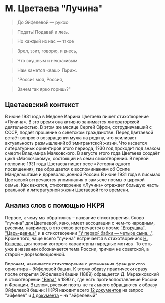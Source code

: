 # М. Цветаева "Лучина"

> До Эйфелевой — рукою

> Подать! Подавай и лезь.

> Но каждый из нас — такое

> Зрел, зрит, говорю, и днесь,

> Что скушным и некрасивым

> Нам кажется <ваш> Париж.

> "Россия моя, Россия,

> Зачем так ярко горишь?"

## Цветаевский контекст

В июне 1931 года в Медоне Марина Цветаева пишет стихотворение «Лучина». В это время она активно занимается литераторской деятельностью. В этом же месяце Сергей Эфрон, сотрудничавший с СССР, подаёт прошение о советском гражданстве. Перед Цветаевой встаёт вопрос о возвращении мужа на родину, что усиливает актуальность размышлений об эмигрантской жизни. Что касается литературных ориентиров этого периода, 1930 год проходит под знаком смерти Владимира Маяковского. В августе этого года Цветаева создаёт цикл «Маяковскому», состоящий из семи стихотворений. В первой половине 1931 года Цветаева пишет эссе «История одного посвящения», где обращается к воспоминаниям об Осипе Мандельштаме и дореволюционной России. В июне 1931 года в письмах Цветаевой встречаются упоминания о замысле поэмы о царской семье. Как кажется, стихотворение «Лучина» отражает большую часть реальной и литературной жизни Цветаевой того времени.

## Анализ слов с помощью НКРЯ

Первое, к чему мы обратились – название стихотворения. Слово "лучина" для Цветаевой, явно, имеет ассоциации с чем-то народным, русским, например, в это слово встречается в поэме ["Егорушка"](http://search1.ruscorpora.ru/search.xml?env=alpha&mycorp=((created%253A%253E%253D%25221800%2522)%2520%2526%2526%2520(created%253A%253C%253D%25221931%2522))&mysent=&mysize=7407810&mysentsize=717290&mydocsize=52576&dpp=&spp=&spd=&text=lexgramm&mode=poetic&sort=gr_tagging&ext=10&nodia=1&parent1=0&level1=0&lex1=%EB%F3%F7%E8%ED%E0&gramm1=&flags1=&sem1=&parent2=0&level2=0&min2=1&max2=1&lex2=&gramm2=&flags2=&sem2=&p=2&docid=39657&sid=103&expand=full), ["Царь-девица"](http://search1.ruscorpora.ru/search.xml?env=alpha&mycorp=((created%253A%253E%253D%25221800%2522)%2520%2526%2526%2520(created%253A%253C%253D%25221931%2522))&mysent=&mysize=7407810&mysentsize=717290&mydocsize=52576&dpp=&spp=&spd=&text=lexgramm&mode=poetic&sort=gr_tagging&ext=10&nodia=1&parent1=0&level1=0&lex1=%EB%F3%F7%E8%ED%E0&gramm1=&flags1=&sem1=&parent2=0&level2=0&min2=1&max2=1&lex2=&gramm2=&flags2=&sem2=&p=3&docid=39641&sid=39&expand=full) и в стихотворении ["У первой бабки ― четыре сына..."](http://search1.ruscorpora.ru/search.xml?env=alpha&mycorp=((created%253A%253E%253D%25221800%2522)%2520%2526%2526%2520(created%253A%253C%253D%25221931%2522))&mysent=&mysize=7407810&mysentsize=717290&mydocsize=52576&dpp=&spp=&spd=&text=lexgramm&mode=poetic&sort=gr_tagging&ext=10&nodia=1&parent1=0&level1=0&lex1=%EB%F3%F7%E8%ED%E0&gramm1=&flags1=&sem1=&parent2=0&level2=0&min2=1&max2=1&lex2=&gramm2=&flags2=&sem2=&p=3&docid=39034&sid=0&expand=full). Кроме того, чаще всего "лучина" встречается в стихотворениях [Н. Клюева](http://search1.ruscorpora.ru/search.xml?env=alpha&mycorp=((created%253A%253E%253D%25221800%2522)%2520%2526%2526%2520(created%253A%253C%253D%25221931%2522))&mysent=&mysize=7407810&mysentsize=717290&mydocsize=52576&dpp=&spp=&spd=&text=lexgramm&mode=poetic&sort=gr_tagging&ext=10&nodia=1&parent1=0&level1=0&lex1=%EB%F3%F7%E8%ED%E0&gramm1=&flags1=&sem1=&parent2=0&level2=0&min2=1&max2=1&lex2=&gramm2=&flags2=&sem2=&p=0), для поэзии которого характерны народные мотивы. То есть уже в названии обозначается тема России, причем не советской, а старой – дореволюционной.

Впрочем, начинается стихотворение с упоминания французского ориентира – Эйфелевой башни. К этому образу практически сразу после открытия  Эйфелевой башни (1889) обращается Д. Мережковский в стихотворении ["Вера"](http://search1.ruscorpora.ru/search.xml?env=alpha&mycorp=((created%253A%253E%253D%25221800%2522)%2520%2526%2526%2520(created%253A%253C%253D%25221931%2522))&mysent=&mysize=7407810&mysentsize=717290&mydocsize=52576&dpp=&spp=&spd=&text=lexgramm&mode=poetic&sort=gr_tagging&ext=10&nodia=1&parent1=0&level1=0&lex1=%DD%E9%F4%E5%EB%E5%E2&gramm1=&flags1=&sem1=&parent2=0&level2=0&min2=1&max2=1&lex2=&gramm2=&flags2=&sem2=&p=1&docid=55592&sid=184&expand=full) в 1890 г., где есть противопоставление России и Франции. В целом, русские поэты не так много обращаются к образу Эйфелевой башни: НКРЯ находит всего [12 документов](http://search1.ruscorpora.ru/search.xml?env=alpha&mycorp=((created%253A%253E%253D%25221800%2522)%2520%2526%2526%2520(created%253A%253C%253D%25221931%2522))&mysent=&mysize=7407810&mysentsize=717290&mydocsize=52576&dpp=&spp=&spd=&text=lexgramm&mode=poetic&sort=gr_tagging&ext=10&nodia=1&parent1=0&level1=0&lex1=%DD%E9%F4%E5%EB%E5%E2&gramm1=&flags1=&sem1=&parent2=0&level2=0&min2=1&max2=1&lex2=&gramm2=&flags2=&sem2=&p=1) на запрос "эйфелев" и [4 документа](http://search1.ruscorpora.ru/search.xml?env=alpha&mycorp=%28%28created%253A%253E%253D%25221800%2522%29%2520%2526%2526%2520%28created%253A%253C%253D%25221931%2522%29%29&mysent=&mysize=7407810&mysentsize=717290&mydocsize=52576&dpp=&spp=&spd=&text=lexgramm&mode=poetic&sort=gr_tagging&ext=10&nodia=1&parent1=0&level1=0&lex1=%FD%E9%F4%E5%EB%E5%E2%FB%E9&gramm1=&flags1=&sem1=&parent2=0&level2=0&min2=1&max2=1&lex2=&gramm2=&flags2=&sem2=) – на "эйфелевый"

